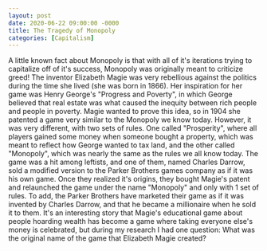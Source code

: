```yaml
---
layout: post
date: 2020-06-22 09:00:00 -0000
title: The Tragedy of Monopoly
categories: [Capitalism]
---
```

A little known fact about Monopoly is that with all of it's iterations trying to capitalize off of it's success, Monopoly was originally meant to criticize greed! The inventor Elizabeth Magie was very rebellious against the politics during the time she lived (she was born in 1866). Her inspiration for her game was Henry George's "Progress and Poverty", in which George believed that real estate was what caused the inequity between rich people and people in poverty. Magie wanted to prove this idea, so in 1904 she patented a game very similar to the Monopoly we know today. However, it was very different, with two sets of rules. One called "Prosperity", where all players gained some money when someone bought a property, which was meant to reflect how George wanted to tax land, and the other called "Monopoly", which was nearly the same as the rules we all know today. The game was a hit among leftists, and one of them, named Charles Darrow, sold a modified version to the Parker Brothers games company as if it was his own game. Once they realized it's origins, they bought Magie's patent and relaunched the game under the name "Monopoly" and only with 1 set of rules. To add, the Parker Brothers have marketed their game as if it was invented by Charles Darrow, and that he became a millionaire when he sold it to them. It's an interesting story that Magie's educational game about people hoarding wealth has become a game where taking everyone else's money is celebrated, but during my research I had one question: What was the original name of the game that Elizabeth Magie created?
